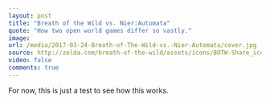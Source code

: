 ```yaml
---
layout: post
title: "Breath of the Wild vs. Nier:Automata"
quote: "How two open world games differ so vastly."
image: 
url: /media/2017-03-24-Breath-of-The-Wild-vs.-Nier-Automata/cover.jpg
source: http://zelda.com/breath-of-the-wild/assets/icons/BOTW-Share_icon.jpg
video: false
comments: true
---
```


For now, this is just a test to see how this works.
